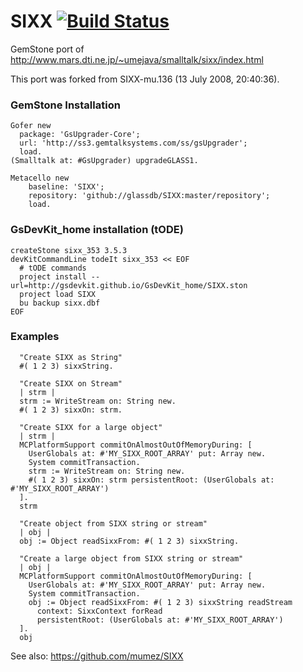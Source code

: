 SIXX [![Build Status](https://travis-ci.org/glassdb/SIXX.png?branch=master)](https://travis-ci.org/glassdb/SIXX)
====

GemStone port of http://www.mars.dti.ne.jp/~umejava/smalltalk/sixx/index.html

This port was forked from SIXX-mu.136 (13 July 2008, 20:40:36).


###  GemStone Installation

```Smalltalk
Gofer new
  package: 'GsUpgrader-Core';
  url: 'http://ss3.gemtalksystems.com/ss/gsUpgrader';
  load.
(Smalltalk at: #GsUpgrader) upgradeGLASS1.

Metacello new
    baseline: 'SIXX';
    repository: 'github://glassdb/SIXX:master/repository';
    load.
```

### GsDevKit_home installation (tODE)
```
createStone sixx_353 3.5.3
devKitCommandLine todeIt sixx_353 << EOF
  # tODE commands
  project install --url=http://gsdevkit.github.io/GsDevKit_home/SIXX.ston
  project load SIXX
  bu backup sixx.dbf
EOF
```


### Examples

```Smalltalk
  "Create SIXX as String"
  #( 1 2 3) sixxString.

  "Create SIXX on Stream"
  | strm |
  strm := WriteStream on: String new.
  #( 1 2 3) sixxOn: strm.

  "Create SIXX for a large object"
  | strm |
  MCPlatformSupport commitOnAlmostOutOfMemoryDuring: [
    UserGlobals at: #'MY_SIXX_ROOT_ARRAY' put: Array new.
    System commitTransaction.
    strm := WriteStream on: String new.
    #( 1 2 3) sixxOn: strm persistentRoot: (UserGlobals at: #'MY_SIXX_ROOT_ARRAY')
  ].
  strm
  
  "Create object from SIXX string or stream"
  | obj |
  obj := Object readSixxFrom: #( 1 2 3) sixxString.

  "Create a large object from SIXX string or stream"
  | obj |
  MCPlatformSupport commitOnAlmostOutOfMemoryDuring: [
    UserGlobals at: #'MY_SIXX_ROOT_ARRAY' put: Array new.
    System commitTransaction.
    obj := Object readSixxFrom: #( 1 2 3) sixxString readStream
      context: SixxContext forRead
      persistentRoot: (UserGlobals at: #'MY_SIXX_ROOT_ARRAY')
  ].
  obj
```
See also: https://github.com/mumez/SIXX
